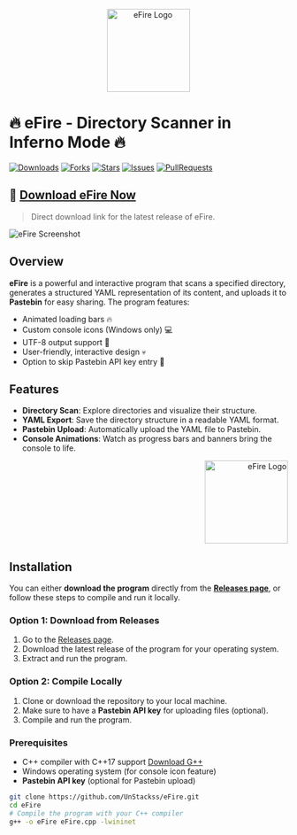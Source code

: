 <p align="center">
    <img src="https://i.imgur.com/41sRdEy.png" alt="eFire Logo" width="150">
</p>

# 🔥 eFire - Directory Scanner in Inferno Mode 🔥

[![Downloads](https://img.shields.io/github/downloads/UnStackss/eFire/total?style=for-the-badge)](https://github.com/UnStackss/eFire/releases)
[![Forks](https://img.shields.io/github/forks/UnStackss/eFire?style=for-the-badge)](https://github.com/UnStackss/eFire/forks)
[![Stars](https://img.shields.io/github/stars/UnStackss/eFire?style=for-the-badge)](https://github.com/UnStackss/eFire/stargazers)
[![Issues](https://img.shields.io/github/issues/UnStackss/eFire?style=for-the-badge)](https://github.com/UnStackss/eFire/issues)
[![PullRequests](https://img.shields.io/github/issues-pr/UnStackss/eFire?style=for-the-badge)](https://github.com/UnStackss/eFire/pulls)

## 🚀 [Download eFire Now](https://github.com/UnStackss/eFire/releases/download/latest/eFire.exe)
> Direct download link for the latest release of eFire.

![eFire Screenshot](https://i.imgur.com/kJB3C1l.png)

## Overview
**eFire** is a powerful and interactive program that scans a specified directory, generates a structured YAML representation of its content, and uploads it to **Pastebin** for easy sharing. The program features:

- Animated loading bars 🔥
- Custom console icons (Windows only) 💻
- UTF-8 output support 📝
- User-friendly, interactive design 💀
- Option to skip Pastebin API key entry 🚫

## Features
- **Directory Scan**: Explore directories and visualize their structure.
- **YAML Export**: Save the directory structure in a readable YAML format.
- **Pastebin Upload**: Automatically upload the YAML file to Pastebin.
- **Console Animations**: Watch as progress bars and banners bring the console to life.

<p align="right">
  <img src="https://i.imgur.com/gxKEuMK.gif" alt="eFire Logo" width="150">
</p>

## Installation
You can either **download the program** directly from the **[Releases page](https://github.com/UnStackss/eFire/releases)**, or follow these steps to compile and run it locally.

### Option 1: Download from Releases
1. Go to the [Releases page](https://github.com/UnStackss/eFire/releases).
2. Download the latest release of the program for your operating system.
3. Extract and run the program.

### Option 2: Compile Locally
1. Clone or download the repository to your local machine.
2. Make sure to have a **Pastebin API key** for uploading files (optional).
3. Compile and run the program.

### Prerequisites
- C++ compiler with C++17 support [Download G++](https://visualstudio.microsoft.com/vs/features/cplusplus/)
- Windows operating system (for console icon feature)
- **Pastebin API key** (optional for Pastebin upload)

```bash
git clone https://github.com/UnStackss/eFire.git
cd eFire
# Compile the program with your C++ compiler
g++ -o eFire eFire.cpp -lwininet
